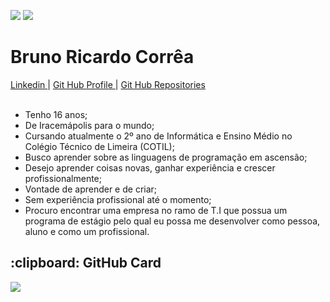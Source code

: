 <!--
**brunorcorrea/brunorcorrea** is a ✨ _special_ ✨ repository because its `README.md` (this file) appears on your GitHub profile.-->
![](https://komarev.com/ghpvc/?username=brunorcorrea&color=blue&style=plastic)
![](https://hit.yhype.me/github/profile?user_id=60991787)

<h1> Bruno Ricardo Corrêa</h1> <div> <a href="https://www.linkedin.com/in/bruno-ricardo-corrêa-67b0351b1"> Linkedin </a>  | <a href="https://github.com/Bruno-R-Correa"> Git Hub Profile </a>  | <a href="https://github.com/Bruno-R-Correa?tab=repositories"> Git Hub Repositories </a> </div> <br> <ul> <li> Tenho 16 anos; </li> <li> De Iracemápolis para o mundo; </li> <li> Cursando atualmente o 2º ano de Informática e Ensino Médio no Colégio Técnico de Limeira (COTIL); </li> <li> Busco aprender sobre as linguagens de programação em ascensão; </li> <li> Desejo aprender coisas novas, ganhar experiência e crescer profissionalmente; </li> <li> Vontade de aprender e de criar; </li> <li> Sem experiência profissional até o momento; </li> <li> Procuro encontrar uma empresa no ramo de T.I que possua um programa de estágio pelo qual eu possa me desenvolver como pessoa, aluno e como um profissional. </li> </ul>

<h2>:clipboard: GitHub Card</h2>
<a href="https://github.com/Bruno-R-Correa">
  <img src="https://github-readme-stats.vercel.app/api?username=brunorcorrea&show_icons=true&title_color=fff&icon_color=79ff97&text_color=9f9f9f&bg_color=151515">
</a>


<!--
Here are some ideas to get you started:

- 🔭 I’m currently working on ...
- 🌱 I’m currently learning ...
- 👯 I’m looking to collaborate on ...
- 🤔 I’m looking for help with ...
- 💬 Ask me about ...
- 📫 How to reach me: ...
- 😄 Pronouns: ...
- ⚡ Fun fact: ...
-->
